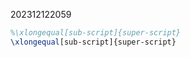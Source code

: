202312122059 
```latex
%\xlongequal[sub-script]{super-script}
\xlongequal[sub-script]{super-script}
```
